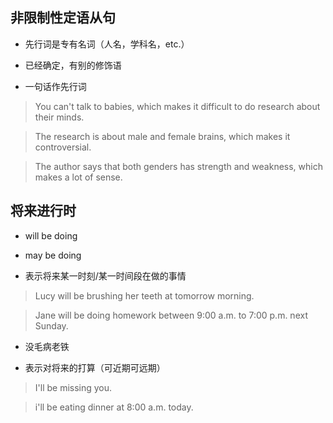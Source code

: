 ## 非限制性定语从句

+ 先行词是专有名词（人名，学科名，etc.）

+ 已经确定，有别的修饰语

+ 一句话作先行词

> You can't talk to babies, which makes it
difficult to do research about their minds.

> The research is about male and female brains,
which makes it controversial.

> The author says that both genders has strength
and weakness, which makes a lot of sense.


## 将来进行时

+ will be doing
+ may be doing

+ 表示将来某一时刻/某一时间段在做的事情

> Lucy will be brushing her teeth
at tomorrow morning.

> Jane will be doing homework between
9:00 a.m. to 7:00 p.m. next Sunday.

+ 没毛病老铁

+ 表示对将来的打算（可近期可远期）

> I'll be missing you.

> i'll be eating dinner at 8:00 a.m. today.













